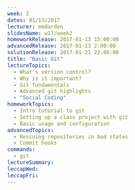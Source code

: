 ```yaml
---
week: 2
dates: 01/13/2017
lecturer: mmdarden
slidesName: w17/week2
homeworkRelease: 2017-01-13 15:00:00
advancedRelease: 2017-01-13 2:00:00
solutionRelease: 2017-01-21 22:00:00
title: "Basic Git"
lectureTopics:
  - What's version control?
  - Why is it important?
  - Git fundamentals
  - Advanced git highlights
  - "Social Coding"
homeworkTopics:
  - Intro tutorial to git
  - Setting up a class project with git
  - Basic usage and configuration
advancedTopics:
  - Rescuing repositories in bad states
  - Commit hooks
commands:
  - git
lectureSummary:
leccapWed:
leccapFri:
---
```

